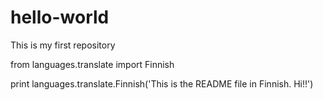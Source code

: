 # hello-world
This is my first repository

from languages.translate import Finnish

print languages.translate.Finnish('This is the README file in Finnish. Hi!!')
